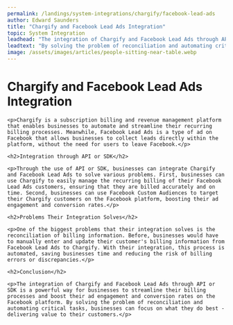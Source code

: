 ```yaml
---
permalink: /landings/system-integrations/chargify/facebook-lead-ads
author: Edward Saunders
title: "Chargify and Facebook Lead Ads Integration"
topic: System Integration
leadhead: "The integration of Chargify and Facebook Lead Ads through API or SDK is a powerful way for businesses to streamline their billing processes and boost their ad engagement and conversion rates on the Facebook platform"
leadtext: "By solving the problem of reconciliation and automating critical tasks, businesses can focus on what they do best - delivering value to their customers."
image: /assets/images/articles/people-sitting-near-table.webp
---
```

<div class="arttext">	<h1>Chargify and Facebook Lead Ads Integration</h1>
	
	<p>Chargify is a subscription billing and revenue management platform that enables businesses to automate and streamline their recurring billing processes. Meanwhile, Facebook Lead Ads is a type of ad on Facebook that allows businesses to collect leads directly within the platform, without the need for users to leave Facebook.</p>

	<h2>Integration through API or SDK</h2>

	<p>Through the use of API or SDK, businesses can integrate Chargify and Facebook Lead Ads to solve various problems. First, businesses can use Chargify to easily manage the recurring billing of their Facebook Lead Ads customers, ensuring that they are billed accurately and on time. Second, businesses can use Facebook Custom Audiences to target their Chargify customers on the Facebook platform, boosting their ad engagement and conversion rates.</p>

	<h2>Problems Their Integration Solves</h2>

	<p>One of the biggest problems that their integration solves is the reconciliation of billing information. Before, businesses would have to manually enter and update their customer's billing information from Facebook Lead Ads to Chargify. With their integration, this process is automated, saving businesses time and reducing the risk of billing errors or discrepancies.</p>

	<h2>Conclusion</h2>

	<p>The integration of Chargify and Facebook Lead Ads through API or SDK is a powerful way for businesses to streamline their billing processes and boost their ad engagement and conversion rates on the Facebook platform. By solving the problem of reconciliation and automating critical tasks, businesses can focus on what they do best - delivering value to their customers.</p>

</div>